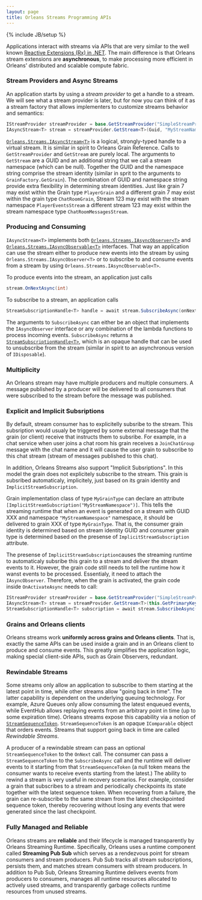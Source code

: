 ```yaml
---
layout: page
title: Orleans Streams Programming APIs
---
```

{% include JB/setup %}

Applications interact with streams via APIs that are very similar to the well known [Reactive Extensions (Rx) in .NET](https://msdn.microsoft.com/en-us/data/gg577609.aspx). The main difference is that Orleans stream extensions are **asynchronous**, to make processing more efficient in Orleans' distributed and scalable compute fabric. 

### Stream Providers and Async Streams

An application starts by using a *stream provider* to get a handle to a stream. We will see what a stream provider is later, but for now you can think of it as a stream factory that allows implementers to customize streams behavior and semantics:

``` csharp
IStreamProvider streamProvider = base.GetStreamProvider("SimpleStreamProvider"); 
IAsyncStream<T> stream = streamProvider.GetStream<T>(Guid, "MyStreamNamespace"); 
```

[`Orleans.Streams.IAsyncStream<T>`](https://github.com/dotnet/orleans/blob/master/src/Orleans/Streams/Core/IAsyncStream.cs) is a logical, strongly-typed handle to a virtual stream. It is similar in spirit to Orleans Grain Reference. Calls to `GetStreamProvider` and `GetStream` are purely local. The arguments to `GetStream` are a GUID and an additional string that we call a stream namespace (which can be null). Together the GUID and the namespace string comprise the stream identity (similar in sprit to the arguments to `GrainFactory.GetGrain`). The combination of GUID and namespace string provide extra flexibility in determining stream identities. Just like grain 7 may exist within the Grain type `PlayerGrain` and a different grain 7 may exist within the grain type `ChatRoomGrain`, Stream 123 may exist with the stream namespace `PlayerEventsStream` a different stream 123 may exist within the stream namespace type `ChatRoomMessagesStream`.


### Producing and Consuming

`IAsyncStream<T>` implements both 
[`Orleans.Streams.IAsyncObserver<T>`](https://github.com/dotnet/orleans/blob/master/src/Orleans/Streams/Core/IAsyncObserver.cs) and
[`Orleans.Streams.IAsyncObservable<T>`](https://github.com/dotnet/orleans/blob/master/src/Orleans/Streams/Core/IAsyncObservable.cs) interfaces.
That way an application can use the stream either to produce new events into the stream by using `Orleans.Streams.IAsyncObserver<T>` or to subscribe to and consume events from a stream by using `Orleans.Streams.IAsyncObservable<T>`.

To produce events into the stream, an application just calls 

``` csharp
stream.OnNextAsync(int)
```

To subscribe to a stream, an application calls  

``` csharp
StreamSubscriptionHandle<T> handle = await stream.SubscribeAsync(onNextAsync, onErrorAsync, onCompletedAsync)
```

The arguments to `SubscribeAsync` can either be an object that implements the `IAsyncObserver` interface or any combination of the lambda functions to process incoming events. `SubscribeAsync` returns a [`StreamSubscriptionHandle<T>`](https://github.com/dotnet/orleans/blob/master/src/Orleans/Streams/Core/StreamSubscriptionHandle.cs), which is an opaque handle that can be used to unsubscribe from the stream (similar in spirit to an asynchronous version of `IDisposable`).

### Multiplicity

An Orleans stream may have multiple producers and multiple consumers. A message published by a producer will be delivered to all consumers that were subscribed to the stream before the message was published.


### Explicit and Implicit Subsriptions

By default, stream consumer has to explicitelly subsribe to the stream. This subsription would usualy be triggered by some external message that the grain (or client) receive that instructs them to subsribe. For example, in a chat service when user joins a chat room his grain receives a `JoinChatGroup` message with the chat name and it will cause the user grain to subscribe to this chat stream (stream of messages published to this chat).

In addition, Orleans Streams also support "Implicit Subsriptions". In this model the grain does not explicitely subscribe to the stream. This grain is subsribed automaticaly, implicitely, just based on its grain identity and `ImplicitStreamSubscription`.

Grain implementation class of type `MyGrainType` can declare an attribute `[ImplicitStreamSubscription("MyStreamNamespace")]`. This tells the streaming runtime that when an event is generated on a stream with GUID XXX and namespace `"MyStreamNamespace"` namespace, it should be delivered to grain XXX of type `MyGrainType`. That is, the consumer grain identity is determined based on stream identity GUID and consumer grain type is determined based on the presense of `ImplicitStreamSubscription` attribute.

The presense of `ImplicitStreamSubscription`causes the streaming runtime to automaticaly subsribe this grain to a stream and deliver the stream events to it. However, the grain code still needs to tell the runtime how it wanst events to be processed. Essentialy, it need to attach the `IAsyncObserver`. Therefore, when the grain is activated, the grain code inside `OnActivateAsync` needs to call: 

``` csharp
IStreamProvider streamProvider = base.GetStreamProvider("SimpleStreamProvider"); 
IAsyncStream<T> stream = streamProvider.GetStream<T>(this.GetPrimaryKey(), "MyStreamNamespace"); 
StreamSubscriptionHandle<T> subscription = await stream.SubscribeAsync(IAsyncObserver<T>);  
```


### Grains and Orleans clients

Orleans streams work **uniformly across grains and Orleans clients**. That is, exactly the same APIs can be used inside a grain and in an Orleans client to produce and consume events. This greatly simplifies the application logic, making special client-side APIs, such as Grain Observers, redundant.

### Rewindable Streams

Some streams only allow an application to subscribe to them starting at the latest point in time, while other streams allow "going back in time". The latter capability is dependent on the underlying queuing technology. For example, Azure Queues only allow consuming the latest enqueued events, while EventHub allows replaying events from an arbitrary point in time (up to some expiration time). Orleans streams expose this capability via a notion of [`StreamSequenceToken`](https://github.com/dotnet/orleans/blob/master/src/Orleans/Streams/Core/StreamSequenceToken.cs). `StreamSequenceToken` is an opaque `IComparable` object that orders events. Streams that support going back in time are called *Rewindable Streams*. 

A producer of a rewindable stream can pass an optional `StreamSequenceToken` to the `OnNext` call. The consumer can pass a `StreamSequenceToken` to the `SubscribeAsync` call and the runtime will deliver events to it starting from that `StreamSequenceToken` (a null token means the consumer wants to receive events starting from the latest.) The ability to rewind a stream is very useful in recovery scenarios. For example, consider a grain that subscribes to a stream and periodically checkpoints its state together with the latest sequence token. When recovering from a failure, the grain can re-subscribe to the same stream from the latest checkpointed sequence token, thereby recovering without losing any events that were generated since the last checkpoint.


### Fully Managed and Reliable

Orleans streams are **reliable** and their lifecycle is managed transparently by Orleans Streaming Runtime. Specifically, Orleans uses a runtime component called **Streaming Pub Sub** which serves as a rendezvous point for stream consumers and stream producers. Pub Sub tracks all stream subscriptions, persists them, and matches stream consumers with stream producers. In addition to Pub Sub, Orleans Streaming Runtime delivers events from producers to consumers, manages all runtime resources allocated to actively used streams, and transparently garbage collects runtime resources from unused streams.
